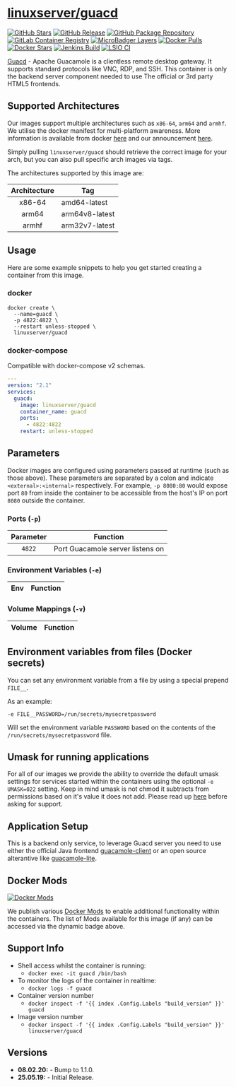 # [linuxserver/guacd](https://github.com/linuxserver/docker-guacd)

[![GitHub Stars](https://img.shields.io/github/stars/linuxserver/docker-guacd.svg?color=94398d&labelColor=555555&logoColor=ffffff&style=for-the-badge&logo=github)](https://github.com/linuxserver/docker-guacd)
[![GitHub Release](https://img.shields.io/github/release/linuxserver/docker-guacd.svg?color=94398d&labelColor=555555&logoColor=ffffff&style=for-the-badge&logo=github)](https://github.com/linuxserver/docker-guacd/releases)
[![GitHub Package Repository](https://img.shields.io/static/v1.svg?color=94398d&labelColor=555555&logoColor=ffffff&style=for-the-badge&label=linuxserver.io&message=GitHub%20Package&logo=github)](https://github.com/linuxserver/docker-guacd/packages)
[![GitLab Container Registry](https://img.shields.io/static/v1.svg?color=94398d&labelColor=555555&logoColor=ffffff&style=for-the-badge&label=linuxserver.io&message=GitLab%20Registry&logo=gitlab)](https://gitlab.com/Linuxserver.io/docker-guacd/container_registry)
[![MicroBadger Layers](https://img.shields.io/microbadger/layers/linuxserver/guacd.svg?color=94398d&labelColor=555555&logoColor=ffffff&style=for-the-badge)](https://microbadger.com/images/linuxserver/guacd "Get your own version badge on microbadger.com")
[![Docker Pulls](https://img.shields.io/docker/pulls/linuxserver/guacd.svg?color=94398d&labelColor=555555&logoColor=ffffff&style=for-the-badge&label=pulls&logo=docker)](https://hub.docker.com/r/linuxserver/guacd)
[![Docker Stars](https://img.shields.io/docker/stars/linuxserver/guacd.svg?color=94398d&labelColor=555555&logoColor=ffffff&style=for-the-badge&label=stars&logo=docker)](https://hub.docker.com/r/linuxserver/guacd)
[![Jenkins Build](https://img.shields.io/jenkins/build?labelColor=555555&logoColor=ffffff&style=for-the-badge&jobUrl=https%3A%2F%2Fci.linuxserver.io%2Fjob%2FDocker-Pipeline-Builders%2Fjob%2Fdocker-guacd%2Fjob%2Fmaster%2F&logo=jenkins)](https://ci.linuxserver.io/job/Docker-Pipeline-Builders/job/docker-guacd/job/master/)
[![LSIO CI](https://img.shields.io/badge/dynamic/yaml?color=94398d&labelColor=555555&logoColor=ffffff&style=for-the-badge&label=CI&query=CI&url=https%3A%2F%2Flsio-ci.ams3.digitaloceanspaces.com%2Flspipepr%2Fguacd%2Flatest%2Fci-status.yml)](https://lsio-ci.ams3.digitaloceanspaces.com/linuxserver/guacd/latest/index.html)

[Guacd](https://guacamole.apache.org/) - Apache Guacamole is a clientless remote desktop gateway. It supports standard protocols like VNC, RDP, and SSH. This container is only the backend server component needed to use The official or 3rd party HTML5 frontends.


## Supported Architectures

Our images support multiple architectures such as `x86-64`, `arm64` and `armhf`. We utilise the docker manifest for multi-platform awareness. More information is available from docker [here](https://github.com/docker/distribution/blob/master/docs/spec/manifest-v2-2.md#manifest-list) and our announcement [here](https://blog.linuxserver.io/2019/02/21/the-lsio-pipeline-project/).

Simply pulling `linuxserver/guacd` should retrieve the correct image for your arch, but you can also pull specific arch images via tags.

The architectures supported by this image are:

| Architecture | Tag |
| :----: | --- |
| x86-64 | amd64-latest |
| arm64 | arm64v8-latest |
| armhf | arm32v7-latest |


## Usage

Here are some example snippets to help you get started creating a container from this image.

### docker

```
docker create \
  --name=guacd \
  -p 4822:4822 \
  --restart unless-stopped \
  linuxserver/guacd
```


### docker-compose

Compatible with docker-compose v2 schemas.

```yaml
---
version: "2.1"
services:
  guacd:
    image: linuxserver/guacd
    container_name: guacd
    ports:
      - 4822:4822
    restart: unless-stopped
```

## Parameters

Docker images are configured using parameters passed at runtime (such as those above). These parameters are separated by a colon and indicate `<external>:<internal>` respectively. For example, `-p 8080:80` would expose port `80` from inside the container to be accessible from the host's IP on port `8080` outside the container.

### Ports (`-p`)

| Parameter | Function |
| :----: | --- |
| `4822` | Port Guacamole server listens on |


### Environment Variables (`-e`)

| Env | Function |
| :----: | --- |

### Volume Mappings (`-v`)

| Volume | Function |
| :----: | --- |



## Environment variables from files (Docker secrets)

You can set any environment variable from a file by using a special prepend `FILE__`.

As an example:

```
-e FILE__PASSWORD=/run/secrets/mysecretpassword
```

Will set the environment variable `PASSWORD` based on the contents of the `/run/secrets/mysecretpassword` file.

## Umask for running applications

For all of our images we provide the ability to override the default umask settings for services started within the containers using the optional `-e UMASK=022` setting.
Keep in mind umask is not chmod it subtracts from permissions based on it's value it does not add. Please read up [here](https://en.wikipedia.org/wiki/Umask) before asking for support.


## Application Setup

This is a backend only service, to leverage Guacd server you need to use either the official Java frontend [guacamole-client](https://github.com/apache/guacamole-client) or an open source alterantive like [guacamole-lite](https://github.com/vadimpronin/guacamole-lite). 


## Docker Mods
[![Docker Mods](https://img.shields.io/badge/dynamic/yaml?color=94398d&labelColor=555555&logoColor=ffffff&style=for-the-badge&label=mods&query=%24.mods%5B%27guacd%27%5D.mod_count&url=https%3A%2F%2Fraw.githubusercontent.com%2Flinuxserver%2Fdocker-mods%2Fmaster%2Fmod-list.yml)](https://mods.linuxserver.io/?mod=guacd "view available mods for this container.")

We publish various [Docker Mods](https://github.com/linuxserver/docker-mods) to enable additional functionality within the containers. The list of Mods available for this image (if any) can be accessed via the dynamic badge above.


## Support Info

* Shell access whilst the container is running:
  * `docker exec -it guacd /bin/bash`
* To monitor the logs of the container in realtime:
  * `docker logs -f guacd`
* Container version number
  * `docker inspect -f '{{ index .Config.Labels "build_version" }}' guacd`
* Image version number
  * `docker inspect -f '{{ index .Config.Labels "build_version" }}' linuxserver/guacd`

## Versions

* **08.02.20:** - Bump to 1.1.0.
* **25.05.19:** - Initial Release.
